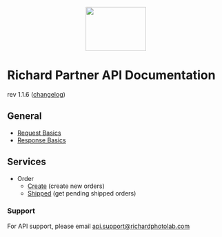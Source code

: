 <p align="center">
  <img width="140" height="102" src="https://www.richardphotolab.com/themes/rpl/assets/img/rpl-logo.png">
</p>

# Richard Partner API Documentation

rev 1.1.6 ([changelog](CHANGELOG.md))

## General
- [Request Basics](REQUEST.md)
- [Response Basics](RESPONSE.md)

## Services

- Order
  - [Create](endpoints/create.md) (create new orders)
  - [Shipped](endpoints/shipped.md) (get pending shipped orders)


### Support

For API support, please email api.support@richardphotolab.com